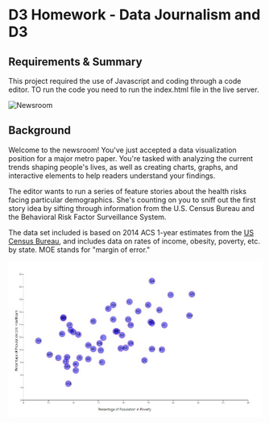 # D3 Homework - Data Journalism and D3

## Requirements & Summary

This project required the use of Javascript and coding through a code editor. TO run the code you need to run the index.html file in the live server.

![Newsroom](https://media.giphy.com/media/v2xIous7mnEYg/giphy.gif)

## Background

Welcome to the newsroom! You've just accepted a data visualization position for a major metro paper. You're tasked with analyzing the current trends shaping people's lives, as well as creating charts, graphs, and interactive elements to help readers understand your findings.

The editor wants to run a series of feature stories about the health risks facing particular demographics. She's counting on you to sniff out the first story idea by sifting through information from the U.S. Census Bureau and the Behavioral Risk Factor Surveillance System.

The data set included is based on 2014 ACS 1-year estimates from the [US Census Bureau](https://data.census.gov/cedsci/), and includes data on rates of income, obesity, poverty, etc. by state. MOE stands for "margin of error."

![Graph](Images/Graph.jpg)
